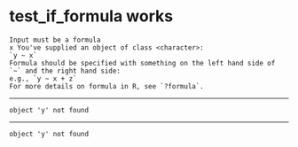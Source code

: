 # test_if_formula works

    Input must be a formula
    x You've supplied an object of class <character>:
    `y ~ x`
    Formula should be specified with something on the left hand side of `~` and the right hand side:
    e.g., `y ~ x + z`
    For more details on formula in R, see `?formula`.

---

    object 'y' not found

---

    object 'y' not found

